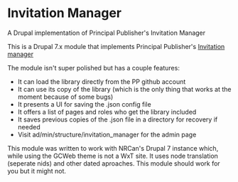 # Invitation Manager

A Drupal implementation of Principal Publisher's Invitation Manager

This is a Drupal 7.x module that implements Principal Publisher's [Invitation manager](https://github.com/ServiceCanada/invitation-manager)

The module isn't super polished but has a couple features:
 - It can load the library directly from the PP github account
 - It can use its copy of the library (which is the only thing that works at the moment because of some bugs)
 - It presents a UI for saving the .json config file
 - It offers a list of pages and roles who get the library included
 - It saves previous copies of the .json file in a directory for recovery if needed
 - Visit ad/min/structure/invitation_manager for the admin page

This module was written to work with NRCan's Drupal 7 instance which, while using the GCWeb theme is not a WxT site. It uses node translation (seperate nids) and other dated aproaches. This module should work for you but it might not.
